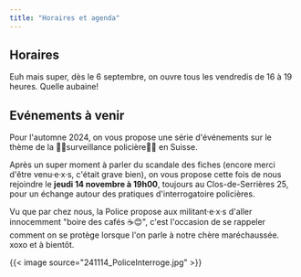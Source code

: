 ```yaml
---
title: "Horaires et agenda"
---
```


## Horaires

Euh mais super, dès le 6 septembre, on ouvre tous les vendredis de 16 à 19 heures. Quelle aubaine!

## Evénements à venir
Pour l'automne 2024, on vous propose une série d'événements sur le thème de la 👮‍♀️surveillance policière👮‍♀️ en Suisse. 

Après un super moment à parler du scandale des fiches (encore merci d'être venu·e·x·s, c'était grave bien), on vous propose cette fois de nous rejoindre le **jeudi 14 novembre à 19h00**, toujours au Clos-de-Serrières 25, pour un échange autour des pratiques d'interrogatoire policières. 

Vu que par chez nous, la Police propose aux militant·e·x·s d'aller innocemment "boire des cafés ☕️😊", c'est l'occasion de se rappeler comment on se protège lorsque l'on parle à notre chère maréchaussée. xoxo et à bientôt.

{{< image source="241114_PoliceInterroge.jpg" >}}
